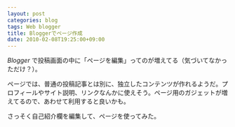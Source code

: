 ```yaml
---
layout: post
categories: blog
tags: Web blogger
title: Bloggerでページ作成
date: 2010-02-08T19:25:00+09:00
---
```



*Blogger* で投稿画面の中に「ページを編集」ってのが増えてる（気づいてなかっただけ？）。

ページでは、普通の投稿記事とは別に、独立したコンテンツが作れるようだ。プロフィールやサイト説明、リンクなんかに使えそう。ページ用のガジェットが増えてるので、あわせて利用すると良いかも。

<!-- more -->

さっそく自己紹介欄を編集して、ページを使ってみた。
